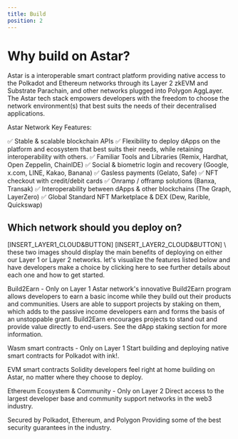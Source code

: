 ```yaml
---
title: Build
position: 2
---
```


# Why build on Astar?
Astar is a interoperable smart contract platform providing native access to the Polkadot and Ethereum networks through its Layer 2 zkEVM and Substrate Parachain, and other networks plugged into Polygon AggLayer. The Astar tech stack empowers developers with the freedom to choose the network environment(s) that best suits the needs of their decentralised applications. 

Astar Network Key Features:

✅ Stable & scalable blockchain APIs
✅ Flexibility to deploy dApps on the platform and ecosystem that best suits their needs, while retaining interoperability with others.
✅ Familiar Tools and Libraries (Remix, Hardhat, Open Zeppelin, ChainIDE)
✅ Social & biometric login and recovery (Google, x.com, LINE, Kakao, Banana)
✅ Gasless payments (Gelato, Safe)
✅ NFT checkout with credit/debit cards
✅ Onramp / offramp solutions (Banxa, Transak)
✅ Interoperability between dApps & other blockchains (The Graph, LayerZero)
✅ Global Standard NFT Marketplace & DEX (Dew, Rarible, Quickswap)

## Which network should you deploy on?

[INSERT_LAYER1_CLOUD&BUTTON] [INSERT_LAYER2_CLOUD&BUTTON] \\ these two images should display the main benefits of deploying on either our Layer 1 or Layer 2 networks. let's visualize the features listed below and have developers make a choice by clicking here to see further details about each one and how to get started.

Build2Earn - Only on Layer 1
Astar network's innovative Build2Earn program allows developers to earn a basic income while they build out their products and communities. Users are able to support projects by staking on them, which adds to the passive income developers earn and forms the basis of an unstoppable grant. Build2Earn encourages projects to stand out and provide value directly to end-users. See the dApp staking section for more information.

Wasm smart contracts - Only on Layer 1
Start building and deploying native smart contracts for Polkadot with ink!.

EVM smart contracts
Solidity developers feel right at home building on Astar, no matter where they choose to deploy.

Ethereum Ecosystem & Community - Only on Layer 2
Direct access to the largest developer base and community support networks in the web3 industry.

Secured by Polkadot, Ethereum, and Polygon
Providing some of the best security guarantees in the industry.